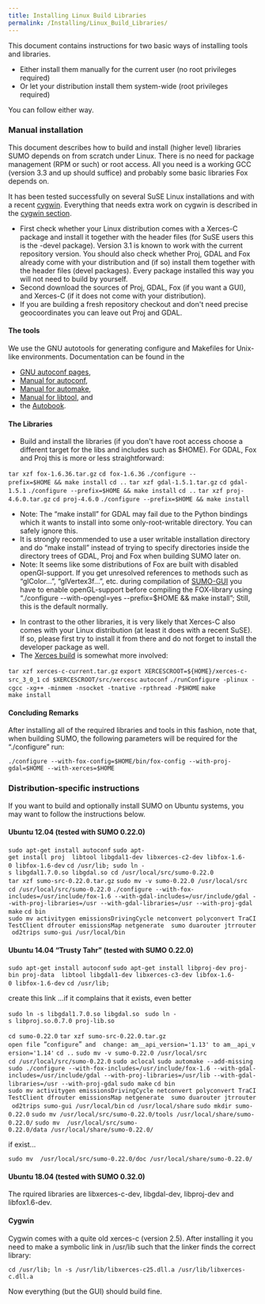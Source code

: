 ```yaml
---
title: Installing Linux Build Libraries
permalink: /Installing/Linux_Build_Libraries/
---
```


This document contains instructions for two basic ways of installing tools and libraries.

-   Either install them manually for the current user (no root privileges required)
-   Or let your distribution install them system-wide (root privileges required)

You can follow either way.

### Manual installation

This document describes how to build and install (higher level) libraries SUMO depends on from scratch under Linux. There is no need for package management (RPM or such) or root access. All you need is a working GCC (version 3.3 and up should suffice) and probably some basic libraries Fox depends on.

It has been tested successfully on several SuSE Linux installations and with a recent [cygwin](http://www.cygwin.org). Everything that needs extra work on cygwin is described in the [cygwin section](/#Cygwin "wikilink").

-   First check whether your Linux distribution comes with a Xerces-C package and install it together with the header files (for SuSE users this is the -devel package). Version 3.1 is known to work with the current repository version. You should also check whether Proj, GDAL and Fox already come with your distribution and (if so) install them together with the header files (devel packages). Every package installed this way you will not need to build by yourself.
-   Second download the sources of Proj, GDAL, Fox (if you want a GUI), and Xerces-C (if it does not come with your distribution).
-   If you are building a fresh repository checkout and don't need precise geocoordinates you can leave out Proj and GDAL.

#### The tools

We use the GNU autotools for generating configure and Makefiles for Unix-like environments. Documentation can be found in the

-   [GNU autoconf pages](http://www.gnu.org/software/autoconf/),
-   [Manual for autoconf](http://www.gnu.org/software/autoconf/manual/),
-   [Manual for automake](http://sources.redhat.com/automake/automake.html),
-   [Manual for libtool](http://www.gnu.org/software/libtool/manual.html), and
-   the [Autobook](http://sources.redhat.com/autobook/autobook/autobook_toc.html).

#### The Libraries

-   Build and install the libraries (if you don't have root access choose a different target for the libs and includes such as $HOME). For GDAL, Fox and Proj this is more or less straightforward:

`tar xzf fox-1.6.36.tar.gz`
`cd fox-1.6.36`
`./configure --prefix=$HOME && make install`
`cd ..`
`tar xzf gdal-1.5.1.tar.gz`
`cd gdal-1.5.1`
`./configure --prefix=$HOME && make install`
`cd ..`
`tar xzf proj-4.6.0.tar.gz`
`cd proj-4.6.0`
`./configure --prefix=$HOME && make install`

-   Note: The “make install” for GDAL may fail due to the Python bindings which it wants to install into some only-root-writable directory. You can safely ignore this.
-   It is strongly recommended to use a user writable installation directory and do “make install” instead of trying to specify directories inside the directory trees of GDAL, Proj and Fox when building SUMO later on.
-   Note: It seems like some distributions of Fox are built with disabled openGl-support. If you get unresolved references to methods such as “glColor...”, “glVertex3f...”, etc. during compilation of [SUMO-GUI](/SUMO-GUI "wikilink") you have to enable openGL-support before compiling the FOX-library using “./configure --with-opengl=yes --prefix=$HOME && make install”; Still, this is the default normally.

<!-- -->

-   In contrast to the other libraries, it is very likely that Xerces-C also comes with your Linux distribution (at least it does with a recent SuSE). If so, please first try to install it from there and do not forget to install the developer package as well.
-   The [Xerces build](http://xml.apache.org/xerces-c/build-winunix.html#UNIX) is somewhat more involved:

`tar xzf xerces-c-current.tar.gz`
`export XERCESCROOT=${HOME}/xerces-c-src_3_0_1`
`cd $XERCESCROOT/src/xercesc`
`autoconf`
`./runConfigure -plinux -cgcc -xg++ -minmem -nsocket -tnative -rpthread -P$HOME`
`make`
`make install`

#### Concluding Remarks

After installing all of the required libraries and tools in this fashion, note that, when building SUMO, the following parameters will be required for the “./configure” run:

`./configure --with-fox-config=$HOME/bin/fox-config --with-proj-gdal=$HOME --with-xerces=$HOME`

### Distribution-specific instructions

If you want to build and optionally install SUMO on Ubuntu systems, you may want to follow the instructions below.

#### Ubuntu 12.04 (tested with SUMO 0.22.0)

`sudo apt-get install autoconf`
`sudo apt-get install proj  libtool libgdal1-dev libxerces-c2-dev libfox-1.6-0 libfox-1.6-dev`
`cd /usr/lib; sudo ln -s libgdal1.7.0.so libgdal.so cd /usr/local/src/sumo-0.22.0`
`tar xzf sumo-src-0.22.0.tar.gz`
`sudo mv -v sumo-0.22.0 /usr/local/src`
`cd /usr/local/src/sumo-0.22.0`
`./configure --with-fox-includes=/usr/include/fox-1.6 --with-gdal-includes=/usr/include/gdal --with-proj-libraries=/usr --with-gdal-libraries=/usr --with-proj-gdal`
`make`
`cd bin`
`sudo mv activitygen emissionsDrivingCycle netconvert polyconvert TraCITestClient dfrouter emissionsMap netgenerate  sumo duarouter jtrrouter od2trips sumo-gui /usr/local/bin`

#### Ubuntu 14.04 “Trusty Tahr” (tested with SUMO 0.22.0)

`sudo apt-get install autoconf`
`sudo apt-get install libproj-dev proj-bin proj-data  libtool libgdal1-dev libxerces-c3-dev libfox-1.6-0 libfox-1.6-dev`
`cd /usr/lib;`

create this link ...if it complains that it exists, even better

`sudo ln -s libgdal1.7.0.so libgdal.so `
`sudo ln -s libproj.so.0.7.0 proj-lib.so`

`cd sumo-0.22.0`
`tar xzf sumo-src-0.22.0.tar.gz`
`open file `“`configure`”` and  change: am__api_version='1.13' to am__api_version='1.14'`
`cd ..`
`sudo mv -v sumo-0.22.0 /usr/local/src`
`cd /usr/local/src/sumo-0.22.0`
`sudo aclocal`
`sudo automake --add-missing`
`sudo ./configure --with-fox-includes=/usr/include/fox-1.6 --with-gdal-includes=/usr/include/gdal --with-proj-libraries=/usr/lib --with-gdal-libraries=/usr --with-proj-gdal`
`sudo make`
`cd bin`
`sudo mv activitygen emissionsDrivingCycle netconvert polyconvert TraCITestClient dfrouter emissionsMap netgenerate  sumo duarouter jtrrouter od2trips sumo-gui /usr/local/bin`
`cd /usr/local/share`
`sudo mkdir sumo-0.22.0`
`sudo mv /usr/local/src/sumo-0.22.0/tools /usr/local/share/sumo-0.22.0/`
`sudo mv  /usr/local/src/sumo-0.22.0/data /usr/local/share/sumo-0.22.0/`

if exist...

`sudo mv  /usr/local/src/sumo-0.22.0/doc /usr/local/share/sumo-0.22.0/`

#### Ubuntu 18.04 (tested with SUMO 0.32.0)

The rquired libraries are libxerces-c-dev, libgdal-dev, libproj-dev and libfox1.6-dev.

#### Cygwin

Cygwin comes with a quite old xerces-c (version 2.5). After installing it you need to make a symbolic link in /usr/lib such that the linker finds the correct library:

`cd /usr/lib; ln -s /usr/lib/libxerces-c25.dll.a /usr/lib/libxerces-c.dll.a`

Now everything (but the GUI) should build fine.